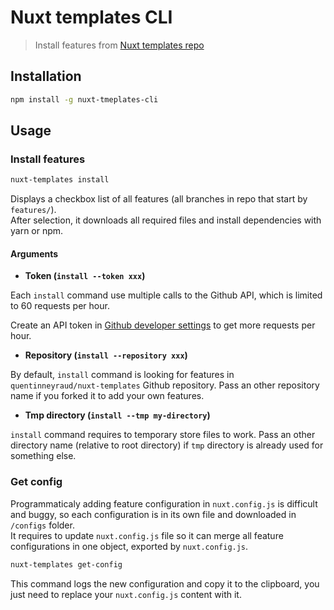 # Nuxt templates CLI

> Install features from [Nuxt templates repo](https://github.com/quentinneyraud/nuxt-templates)

## Installation

```bash
npm install -g nuxt-tmeplates-cli
```

## Usage

### Install features

```bash
nuxt-templates install
```

Displays a checkbox list of all features (all branches in repo that start by `features/`).  
After selection, it downloads all required files and install dependencies with yarn or npm.

#### Arguments

- **Token (`install --token xxx`)**

Each `install` command use multiple calls to the Github API, which is limited to 60 requests per hour.

Create an API token in [Github developer settings](https://github.com/settings/tokens) to get more requests per hour.

- **Repository (`install --repository xxx`)**

By default, `install` command is looking for features in `quentinneyraud/nuxt-templates` Github repository. Pass an other repository name if you forked it to add your own features. 

- **Tmp directory (`install --tmp my-directory`)**

`install` command requires to temporary store files to work. Pass an other directory name (relative to root directory) if `tmp` directory is already used for something else.

### Get config

Programmaticaly adding feature configuration in `nuxt.config.js` is difficult and buggy, so each configuration is in its own file and downloaded in `/configs` folder.  
It requires to update `nuxt.config.js` file so it can merge all feature configurations in one object, exported by `nuxt.config.js`.

```bash
nuxt-templates get-config
```

This command logs the new configuration and copy it to the clipboard, you just need to replace your `nuxt.config.js` content with it.